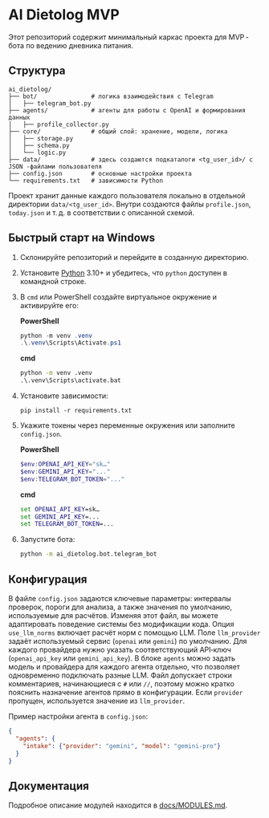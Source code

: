 # AI Dietolog MVP

Этот репозиторий содержит минимальный каркас проекта для MVP -бота по ведению дневника питания.

## Структура

```
ai_dietolog/
├── bot/               # логика взаимодействия с Telegram
│   ├── telegram_bot.py
├── agents/            # агенты для работы с OpenAI и формирования данных
│   ├── profile_collector.py
├── core/              # общий слой: хранение, модели, логика
│   ├── storage.py
│   ├── schema.py
│   └── logic.py
├── data/              # здесь создаются подкаталоги <tg_user_id>/ с JSON -файлами пользователя
├── config.json        # основные настройки проекта
└── requirements.txt   # зависимости Python
```

Проект хранит данные каждого пользователя локально в отдельной директории `data/<tg_user_id>`.  Внутри создаются файлы `profile.json`, `today.json` и т. д. в соответствии с описанной схемой.

## Быстрый старт на Windows

1. Склонируйте репозиторий и перейдите в созданную директорию.
2. Установите [Python](https://www.python.org/) 3.10+ и убедитесь, что
   ``python`` доступен в командной строке.
3. В ``cmd`` или PowerShell создайте виртуальное окружение и активируйте его:

   **PowerShell**
   ```powershell
   python -m venv .venv
   .\.venv\Scripts\Activate.ps1
   ```

   **cmd**
   ```cmd
   python -m venv .venv
   .\.venv\Scripts\activate.bat
   ```

4. Установите зависимости:

   ```
   pip install -r requirements.txt
   ```

5. Укажите токены через переменные окружения или заполните ``config.json``.

   **PowerShell**
   ```powershell
   $env:OPENAI_API_KEY="sk…"
   $env:GEMINI_API_KEY="..."
   $env:TELEGRAM_BOT_TOKEN="..."
   ```

   **cmd**
   ```cmd
   set OPENAI_API_KEY=sk…
   set GEMINI_API_KEY=...
   set TELEGRAM_BOT_TOKEN=...
   ```

6. Запустите бота:

   ```cmd
   python -m ai_dietolog.bot.telegram_bot
   ```

## Конфигурация

В файле `config.json` задаются ключевые параметры: интервалы проверок, пороги для анализа, а также значения по умолчанию, используемые для расчётов.  Изменяя этот файл, вы можете адаптировать поведение системы без модификации кода.
Опция `use_llm_norms` включает расчёт норм с помощью LLM. Поле `llm_provider`
задаёт используемый сервис (`openai` или `gemini`) по умолчанию. Для каждого
провайдера нужно указать соответствующий API‑ключ (`openai_api_key` или
`gemini_api_key`). В блоке `agents` можно задать модель и провайдера для
каждого агента отдельно, что позволяет одновременно подключать разные LLM.
Файл допускает строки комментариев, начинающиеся с `#` или `//`, поэтому можно
кратко пояснить назначение агентов прямо в конфигурации. Если `provider`
пропущен, используется значение из `llm_provider`.

Пример настройки агента в `config.json`:

```json
{
  "agents": {
    "intake": {"provider": "gemini", "model": "gemini-pro"}
  }
}
```

## Документация

Подробное описание модулей находится в [docs/MODULES.md](docs/MODULES.md).
